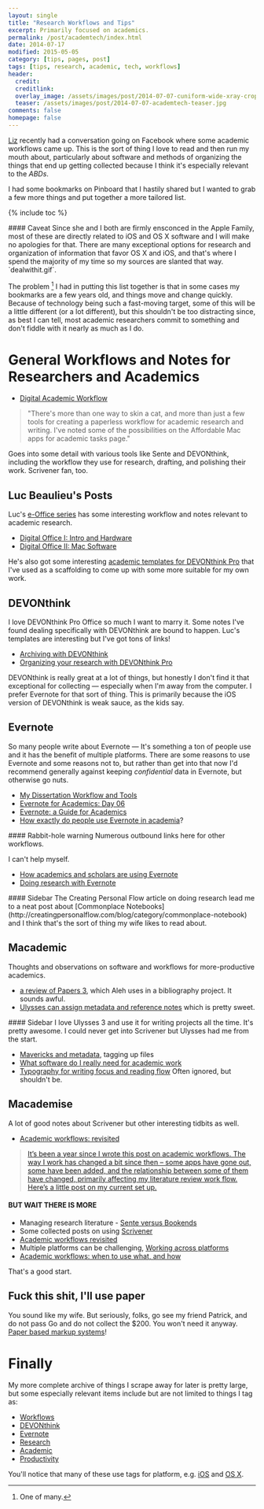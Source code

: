 ```yaml
---
layout: single
title: "Research Workflows and Tips"
excerpt: Primarily focused on academics.
permalink: /post/academtech/index.html
date: 2014-07-17
modified: 2015-05-05
category: [tips, pages, post]
tags: [tips, research, academic, tech, workflows]
header:
  credit:
  creditlink:
  overlay_image: /assets/images/post/2014-07-07-cuniform-wide-xray-crop.jpg
  teaser: /assets/images/post/2014-07-07-academtech-teaser.jpg
comments: false
homepage: false
---
```


[Liz](http://lizlundberg.me/) recently had a conversation going on Facebook where some academic workflows came up. This is the sort of thing I love to read and then run my mouth about, particularly about software and methods of organizing the things that end up getting collected because I think it's especially relevant to the *ABDs*. 

I had some bookmarks on Pinboard that I hastily shared but I wanted to grab a few more things and put together a more tailored list.

{% include toc %}

<div class="notice" markdown="1">
#### Caveat
Since she and I both are firmly ensconced in the Apple Family, most of these are directly related to iOS and OS X software and I will make no apologies for that. There are many exceptional options for research and organization of information that favor OS X and iOS, and that's where I spend the majority of my time so my sources are slanted that way. `dealwithit.gif`.
</div>

The problem [^problem] I had in putting this list together is that in some cases my bookmarks are a few years old, and things move and change quickly. Because of technology being such a fast-moving target, some of this will be a little different (or a lot different), but this shouldn't be too distracting since, as best I can tell, most academic researchers commit to something and don't fiddle with it nearly as much as I do.

# General Workflows and Notes for Researchers and Academics

* [Digital Academic Workflow](http://www.icyte.com/system/snapshots/fs1/c/6/e/2/c6e208d64c1295ceeff3c55d9261da118364af28/index.html)

> "There's more than one way to skin a cat, and more than just a few tools for creating a paperless workflow for academic research and writing. I've noted some of the possibilities on the Affordable Mac apps for academic tasks page."

Goes into some detail with various tools like Sente and DEVONthink, including the workflow they use for research, drafting, and polishing their work. Scrivener fan, too.

## Luc Beaulieu's Posts

Luc's [e-Office series](http://lucbeaulieu.com/e-office-series/) has some interesting workflow and notes relevant to academic research.

* [Digital Office I: Intro and Hardware](http://lucbeaulieu.com/2012/05/27/digital-office-i-introduction-and-hardware/)
* [Digital Office II: Mac Software](http://lucbeaulieu.com/2012/06/11/digital-office-ii-mac-software/)

He's also got some interesting [academic templates for DEVONthink Pro](http://lucbeaulieu.com/2014/05/10/new-academic-templates-for-devonthink-pro/) that I've used as a scaffolding to come up with some more suitable for my own work.

## DEVONthink

I love DEVONthink Pro Office so much I want to marry it. Some notes I've found dealing specifically with DEVONthink are bound to happen. Luc's templates are interesting but I've got tons of links!

* [Archiving with DEVONthink](http://www.macdrifter.com/2013/10/archiving-with-devonthink.html)
* [Organizing your research with DEVONthink Pro](http://at.blogs.wm.edu/organizing-your-research-with-devonthink-pro-office/)

DEVONthink is really great at a lot of things, but honestly I don't find it that exceptional for collecting — especially when I'm away from the computer. I prefer Evernote for that sort of thing. This is primarily because the iOS version of DEVONthink is weak sauce, as the kids say.

## Evernote

So many people write about Evernote — It's something a ton of people use and it has the benefit of multiple platforms. There are some reasons to use Evernote and some reasons not to, but rather than get into that now I'd recommend generally against keeping *confidential* data in Evernote, but otherwise go nuts.

* [My Dissertation Workflow and Tools ](http://graceandknowledge.com/dissertation/workflow-tools/)
* [Evernote for Academics: Day 06](http://www.brianrenshaw.com/blog/2014/4/2/evernote-for-academics-day-06-research-workflows)
* [Evernote: a Guide for Academics](http://brainthatwouldntdie.wordpress.com/2013/09/30/evernote-a-guide-for-academics/)
* [How exactly do people use Evernote in academia](http://www.academicpkm.org/2013/07/30/how-exactly-do-people-use-evernote-in-academia/)?

<div class="notice" markdown="1">
#### Rabbit-hole warning
Numerous outbound links here for other workflows.
</div>

I can't help myself.

* [How academics and scholars are using Evernote](https://storify.com/nic221/how-academics-and-scholars-are-using-evernote)
* [Doing research with Evernote](http://creatingpersonalflow.com/blog/1224)

<div class="notice" markdown="1">
#### Sidebar
The Creating Personal Flow article on doing research lead me to a neat post about [Commonplace Notebooks](http://creatingpersonalflow.com/blog/category/commonplace-notebook) and I think that's the sort of thing my wife likes to read about.
</div>

## Macademic

Thoughts and observations on software and workflows for more-productive academics.

* [a review of Papers 3](http://blog.macademic.org/2014/06/30/papers-3-considerable-improvements-but-still-beta/), which Aleh uses in a bibliography project. It sounds awful.
* [Ulysses can assign metadata and reference notes](http://blog.macademic.org/2014/05/14/ulysses-can-assign-os-x-tags-and-manage-reference-notes/) which is pretty sweet. 
  
<div class="notice" markdown="1">
#### Sidebar
I love Ulysses 3 and use it for writing projects all the time. It's pretty awesome. I could never get into Scrivener but Ulysses had me from the start.
</div>

* [Mavericks and metadata](http://blog.macademic.org/2013/10/24/os-x-mavericks-and-openmeta-tags-the-first-impression/), tagging up files
* [What software do I really need for academic work](http://blog.macademic.org/2014/07/04/starting-from-a-clean-slate-a-minimal-set-of-academic-software-for-mac/)
* [Typography for writing focus and reading flow](http://blog.macademic.org/2013/12/07/typography-for-writing-focus-and-reading-flow/) Often ignored, but shouldn't be.

## Macademise

A lot of good notes about Scrivener but other interesting tidbits as well.

* [Academic workflows: revisited](https://macademise.wordpress.com/2013/11/29/academic-workflows-revisited/)

> [It’s been a year since I wrote this post on academic workflows. The way I work has changed a bit since then – some apps have gone out, some have been added, and the relationship between some of them have changed, primarily affecting my literature review work flow. Here’s a little post on my current set up.](https://macademise.wordpress.com/2013/11/29/academic-workflows-revisited/)

#### BUT WAIT THERE IS MORE

* Managing research literature - [Sente versus Bookends](https://macademise.wordpress.com/2013/01/23/managing-your-research-literature-sente-versus-bookends/)
* Some collected posts on using [Scrivener](https://macademise.wordpress.com/tag/scrivener/) 
* [Academic workflows revisited](https://macademise.wordpress.com/2013/11/29/academic-workflows-revisited/)
* Multiple platforms can be challenging, [Working across platforms](https://macademise.wordpress.com/2012/10/22/working-across-platforms-part-1-mac-and-windows/) 
* [Academic workflows: when to use what, and how](http://macademise.wordpress.com/2012/11/24/academic-workflows-when-to-use-what-and-how/)

That's a good start.

## Fuck this shit, I'll use paper

You sound like my wife. But seriously, folks, go see my friend Patrick, and do not pass Go and do not collect the $200. You won't need it anyway. [Paper based markup systems](http://www.thecramped.com/paper-based-markup-systems/)!

# Finally

My more complete archive of things I scrape away for later is pretty large, but some especially relevant items include but are not limited to things I tag as:

* [Workflows](https://pinboard.in/u:emory/t:workflows/)
* [DEVONthink](https://pinboard.in/u:emory/t:devonthink/)
* [Evernote](https://pinboard.in/u:emory/t:evernote/)
* [Research](https://pinboard.in/u:emory/t:research/)
* [Academic](https://pinboard.in/u:emory/t:academic/)
* [Productivity](https://pinboard.in/u:emory/t:productivity)

You'll notice that many of these use tags for platform, e.g. [iOS](https://pinboard.in/u:emory/t:ios) and [OS X](https://pinboard.in/u:emory/t:osx). 


[^problem]: One of many.
